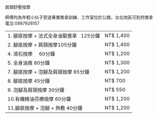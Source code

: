 
<p>肩頸舒壓按摩</p>


<table>

<tbody>
<tr>

<td>1. 腳底按摩 + 法式全身油壓推拿   125分鐘</td> <td> NT$ 1,400 </td>

</tr>

<tr>
<td>2. 腳底按摩 + 肩頸按摩105分鐘</td> <td> NT$ 1,400 </td>
</tr>

<tr>
<td>4. 滑石按摩      60分鐘     </td> <td> NT$ 1,200 </td>
</tr>

<tr>
<td>5. 全身油推       80分鐘      </td> <td>          NT$ 1,300 </td>
</tr>

<tr>
<td>7. 腳底按摩 + 泡腳及肩頸按摩     65分鐘       </td> <td>        NT$ 1,200  </td>
</tr>

<tr>
<td>8. 腳底按摩                     45分鐘              </td> <td>     NT$ 700  </td>
</tr>

<tr>
<td>9. 泡腳及肩頸按摩                 30分鐘       </td> <td>            NT$ 550 </td>
</tr>

<tr>
<td>10.有機精油芬療按摩  60分鐘        </td> <td>       NT$ 1,200</td>
<tr>

<tr>
<td>11.腳底按摩 + 泡腳 + 熱敷  40分鐘    </td> <td>    NT$ 1,200</td>
</tr>



師傅均為年輕小伙子受過專業推拿訓練，工作室位於公館，台北地區可到府推拿
 
電洽:0987928157
